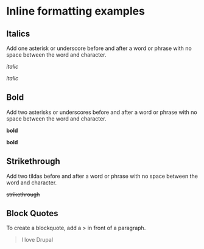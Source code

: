 # Inline formatting examples

## Italics

Add one asterisk or underscore before and after a word or phrase with no space between the word and character.

*italic*

_italic_

## Bold

Add two asterisks or underscores before and after a word or phrase with no space between the word and character.

**bold**

__bold__

## Strikethrough

Add two tildas  before and after a word or phrase with no space between the word and character.

~~strikethrough~~

## Block Quotes

To create a blockquote, add a > in front of a paragraph.

> I love Drupal
